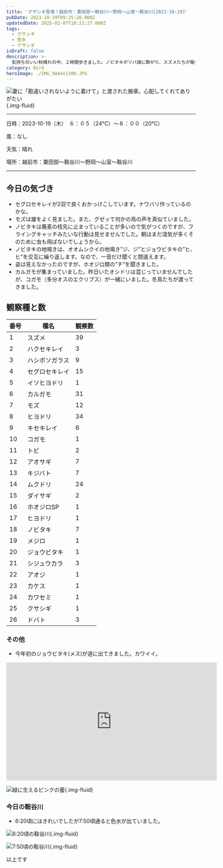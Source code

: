```yaml
---
title: 'クサシギ登場！越前市：粟田部〜鞍谷川〜野岡〜山室〜鞍谷川[2023-10-19]'
pubDate: 2023-10-19T09:25:20.000Z
updatedDate: 2025-02-07T18:21:27.000Z
tags:
  - クサシギ
  - 色水
  - クサシギ
isDraft: false
description: >-
  気持ちのいい秋晴れの中、２時間歩きました。ノビタキがソバ畑に群がり、スズメたちが賑やかです。なんといっても今日はジョウビタキ、クサシギとカワセミが現れたのがうれしかった。当地の今季初です。
category: Bird
heroImage: ./IMG_9844x1200.JPG
---
```


![妻に「勘違いされないように着けて」と渡された腕章。心配してくれてありがたい](https://object-storage.tyo2.conoha.io/v1/nc_938a9d00d6004f1390c354d4a15ef25b/blog-astro-assets/blog-images/IMG_9844x1200.JPG){.img-fluid}

------

日時：2023-10-19（木）　６：０５（24℃）〜８：００（20℃）

風：なし

天気：晴れ

場所：越前市：粟田部〜鞍谷川〜野岡〜山室〜鞍谷川

------

## 今日の気づき

- セグロセキレイが2羽で良くおかっけこしています。ナワバリ作っているのかな。
- モズは雄をよく見ました。また、グゼッて何かの鳥の声を真似ていました。
- ノビタキは蕎麦の枝先に止まっていることが多いので気がつくのですが、フライングキャッチみたいな行動は見せませんでした。朝はまだ湿気が多くそのために虫も飛ばないでしょうから。
- ノビタキの地鳴きは、オオムシクイの地鳴き”ジ、ジ”とジョウビタキの”ヒ、ヒ”を交互に繰り返します。なので、一音だけ聞くと間違えます。
- 姿は見えなかったのですが、ホオジロ類の”チ”を聞きました。
- カルガモが集まっていました。昨日いたオシドリは混じっていませんでしたが、コガモ（多分オスのエクリプス）が一緒にいました。冬鳥たちが渡ってきました。


## 観察種と数

| 番号 | 種名           | 観察数 |
| ---- | -------------- | ------ |
| 1    | スズメ         | 39     |
| 2    | ハクセキレイ   | 3      |
| 3    | ハシボソガラス | 9      |
| 4    | セグロセキレイ | 15     |
| 5    | イソヒヨドリ   | 1      |
| 6    | カルガモ       | 31     |
| 7    | モズ           | 12     |
| 8    | ヒヨドリ       | 34     |
| 9    | キセキレイ     | 6      |
| 10   | コガモ         | 1      |
| 11   | トビ           | 2      |
| 12   | アオサギ       | 7      |
| 13   | キジバト       | 7      |
| 14   | ムクドリ       | 24     |
| 15   | ダイサギ       | 2      |
| 16   | ホオジロSP     | 1      |
| 17   | ヒヨドリ       | 1      |
| 18   | ノビタキ       | 7      |
| 19   | メジロ         | 1      |
| 20   | ジョウビタキ   | 1      |
| 21   | シジュウカラ   | 3      |
| 22   | アオジ         | 1      |
| 23   | カケス         | 1      |
| 24   | カワセミ       | 1      |
| 25   | クサシギ       | 1      |
| 26   | ドバト         | 3      |

### その他
- 今年初のジョウビタキ(メス)が道に出てきました。カワイイ。

<iframe src="https://www.facebook.com/plugins/video.php?height=314&href=https%3A%2F%2Fwww.facebook.com%2F100007482843025%2Fvideos%2F344540961442846%2F&show_text=false&width=560&t=0" width="560" height="314" style="border:none;overflow:hidden" scrolling="no" frameborder="0" allowfullscreen="true" allow="autoplay; clipboard-write; encrypted-media; picture-in-picture; web-share" allowFullScreen="true"></iframe>


![緑に生えるピンクの蕾](https://object-storage.tyo2.conoha.io/v1/nc_938a9d00d6004f1390c354d4a15ef25b/blog-astro-assets/blog-images/IMG_9848x1200.JPG){.img-fluid}





### 今日の鞍谷川


- 6:20頃にはきれいでしたが7:50頃通ると色水が出ていました。

![6:20頃の鞍谷川](https://object-storage.tyo2.conoha.io/v1/nc_938a9d00d6004f1390c354d4a15ef25b/blog-astro-assets/blog-images/IMG_9842x1200.JPG){.img-fluid}

![7:50頃の鞍谷川](https://object-storage.tyo2.conoha.io/v1/nc_938a9d00d6004f1390c354d4a15ef25b/blog-astro-assets/blog-images/IMG_9851-7677473x1200.JPG){.img-fluid}



以上です

   
